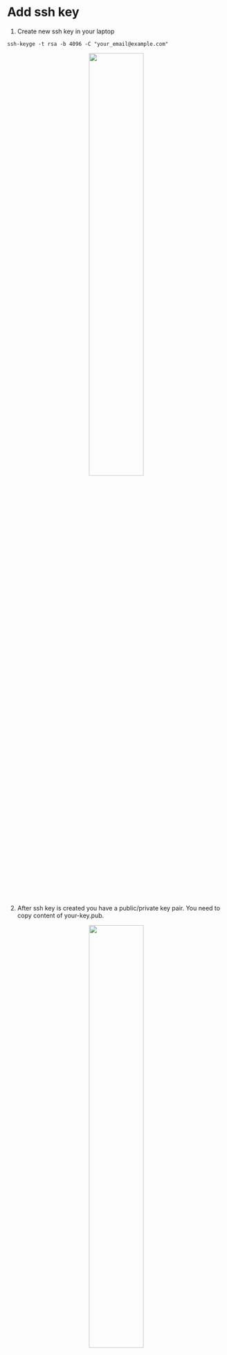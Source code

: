 # Add ssh key

1. Create new ssh key in your laptop
```
ssh-keyge -t rsa -b 4096 -C "your_email@example.com"
```
<p align="center">
    <image src="image/ssh-keygen.png" width="50%" height="50%"/>
</p>

2.  After ssh key is created you have a public/private key pair. You need to copy content of your-key.pub.

<p align="center">
    <image src="image/ssh-output.png" width="50%" height="50%"/>
</p>

3. In github web page you need to go to uppper-right corner, click in your profile and then click Settings.

<p align="center">
    <image src="image/account-settings.png" width="20%" height="20%"/>
</p>

4. In the user settings sidebar, click SSH and GPG keys.

<p align="center">
    <image src="image/ssh-keys.png" width="20%" height="20%"/>
</p>

5. Click New SSH key.

<p align="center">
    <image src="image/new-ssh.png" width="20%" height="20%"/>
</p>

 6. In the "Title" field, add a descriptive label for the new key. Paste your key into the "Key" field.

<p align="center">
    <image src="image/ssh-key-add.png" width="50%" height="50%"/>
</p>

7. Click Add ssh key.
8. You already have the ssh key. Now you need to go to Configure SSO.

<p align="center">
    <image src="image/ssh-configure-sso.png" width="50%" height="50%"/>
</p>

9. Press "Autorize" botom to allow you work with visma-raet organization.

<p align="center">
    <image src="image/ssh-sso-visma.png" width="50%" height="50%"/>
</p>
